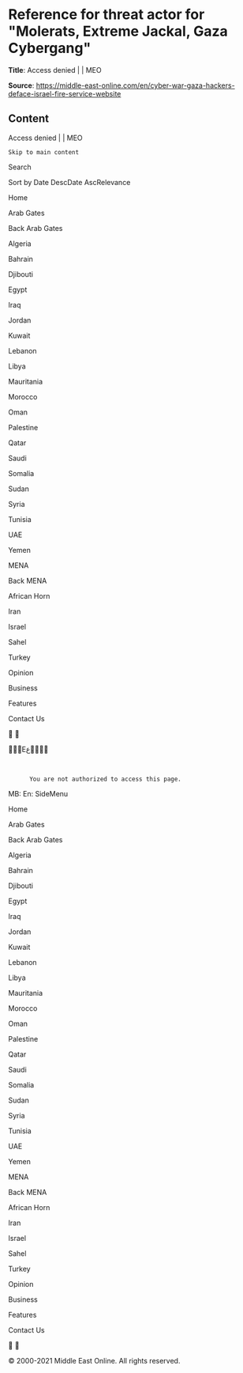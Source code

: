 # Reference for threat actor for "Molerats, Extreme Jackal, Gaza Cybergang"

**Title**: Access denied |  | MEO

**Source**: https://middle-east-online.com/en/cyber-war-gaza-hackers-deface-israel-fire-service-website

## Content

























Access denied |  | MEO











    Skip to main content
  








Search



Sort by
Date DescDate AscRelevance











Home


Arab Gates

Back
Arab Gates

Algeria


Bahrain


Djibouti


Egypt


Iraq


Jordan


Kuwait


Lebanon


Libya


Mauritania


Morocco


Oman


Palestine


Qatar


Saudi


Somalia


Sudan


Syria


Tunisia


UAE


Yemen




MENA

Back
MENA

African Horn


Iran


Israel


Sahel


Turkey




Opinion


Business


Features


Contact Us































Eع















 
 












 



  
  
    

  
          You are not authorized to access this page.
    
    
  











MB: En: SideMenu


Home


Arab Gates

Back
Arab Gates

Algeria


Bahrain


Djibouti


Egypt


Iraq


Jordan


Kuwait


Lebanon


Libya


Mauritania


Morocco


Oman


Palestine


Qatar


Saudi


Somalia


Sudan


Syria


Tunisia


UAE


Yemen




MENA

Back
MENA

African Horn


Iran


Israel


Sahel


Turkey




Opinion


Business


Features


Contact Us

























© 2000-2021 Middle East Online. All rights reserved.

















